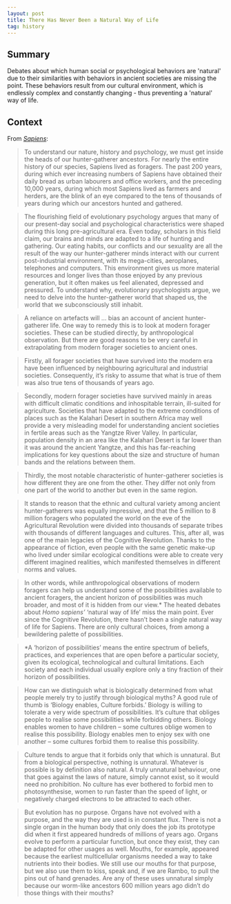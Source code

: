 ```yaml
---
layout: post
title: There Has Never Been a Natural Way of Life
tag: history
---
```


## Summary

Debates about which human social or psychological behaviors are 'natural' due to their similarities with behaviors in ancient societies are missing the point. These behaviors result from our cultural environment, which is endlessly complex and constantly changing - thus preventing a 'natural' way of life.

## Context

From _[Sapiens](https://www.ynharari.com/book/sapiens-2/)_:

> To understand our nature, history and psychology, we must get inside the heads of our hunter-gatherer ancestors. For nearly the entire history of our species, Sapiens lived as foragers. The past 200 years, during which ever increasing numbers of Sapiens have obtained their daily bread as urban labourers and office workers, and the preceding 10,000 years, during which most Sapiens lived as farmers and herders, are the blink of an eye compared to the tens of thousands of years during which our ancestors hunted and gathered.

> The flourishing field of evolutionary psychology argues that many of our present-day social and psychological characteristics were shaped during this long pre-agricultural era. Even today, scholars in this field claim, our brains and minds are adapted to a life of hunting and gathering. Our eating habits, our conflicts and our sexuality are all the result of the way our hunter-gatherer minds interact with our current post-industrial environment, with its mega-cities, aeroplanes, telephones and computers. This environment gives us more material resources and longer lives than those enjoyed by any previous generation, but it often makes us feel alienated, depressed and pressured. To understand why, evolutionary psychologists argue, we need to delve into the hunter-gatherer world that shaped us, the world that we subconsciously still inhabit.

> A reliance on artefacts will … bias an account of ancient hunter-gatherer life. One way to remedy this is to look at modern forager societies. These can be studied directly, by anthropological observation. But there are good reasons to be very careful in extrapolating from modern forager societies to ancient ones.

> Firstly, all forager societies that have survived into the modern era have been influenced by neighbouring agricultural and industrial societies. Consequently, it’s risky to assume that what is true of them was also true tens of thousands of years ago.

> Secondly, modern forager societies have survived mainly in areas with difficult climatic conditions and inhospitable terrain, ill-suited for agriculture. Societies that have adapted to the extreme conditions of places such as the Kalahari Desert in southern Africa may well provide a very misleading model for understanding ancient societies in fertile areas such as the Yangtze River Valley. In particular, population density in an area like the Kalahari Desert is far lower than it was around the ancient Yangtze, and this has far-reaching implications for key questions about the size and structure of human bands and the relations between them.

> Thirdly, the most notable characteristic of hunter-gatherer societies is how different they are one from the other. They differ not only from one part of the world to another but even in the same region.

> It stands to reason that the ethnic and cultural variety among ancient hunter-gatherers was equally impressive, and that the 5 million to 8 million foragers who populated the world on the eve of the Agricultural Revolution were divided into thousands of separate tribes with thousands of different languages and cultures. This, after all, was one of the main legacies of the Cognitive Revolution. Thanks to the appearance of fiction, even people with the same genetic make-up who lived under similar ecological conditions were able to create very different imagined realities, which manifested themselves in different norms and values.

> In other words, while anthropological observations of modern foragers can help us understand some of the possibilities available to ancient foragers, the ancient horizon of possibilities was much broader, and most of it is hidden from our view.* The heated debates about _Homo sapiens’_ ‘natural way of life’ miss the main point. Ever since the Cognitive Revolution, there hasn’t been a single natural way of life for Sapiens. There are only cultural choices, from among a bewildering palette of possibilities. 

> *A ‘horizon of possibilities’ means the entire spectrum of beliefs, practices, and experiences that are open before a particular society, given its ecological, technological and cultural limitations. Each society and each individual usually explore only a tiny fraction of their horizon of possibilities.

> How can we distinguish what is biologically determined from what people merely try to justify through biological myths? A good rule of thumb is ‘Biology enables, Culture forbids.’ Biology is willing to tolerate a very wide spectrum of possibilities. It’s culture that obliges people to realise some possibilities while forbidding others. Biology enables women to have children – some cultures oblige women to realise this possibility. Biology enables men to enjoy sex with one another – some cultures forbid them to realise this possibility.

> Culture tends to argue that it forbids only that which is unnatural. But from a biological perspective, nothing is unnatural. Whatever is possible is by definition also natural. A truly unnatural behaviour, one that goes against the laws of nature, simply cannot exist, so it would need no prohibition. No culture has ever bothered to forbid men to photosynthesise, women to run faster than the speed of light, or negatively charged electrons to be attracted to each other.

> But evolution has no purpose. Organs have not evolved with a purpose, and the way they are used is in constant flux. There is not a single organ in the human body that only does the job its prototype did when it first appeared hundreds of millions of years ago. Organs evolve to perform a particular function, but once they exist, they can be adapted for other usages as well. Mouths, for example, appeared because the earliest multicellular organisms needed a way to take nutrients into their bodies. We still use our mouths for that purpose, but we also use them to kiss, speak and, if we are Rambo, to pull the pins out of hand grenades. Are any of these uses unnatural simply because our worm-like ancestors 600 million years ago didn’t do those things with their mouths?